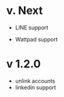 v. Next
======
* LINE support

* Wattpad support

v 1.2.0
=======
* unlink accounts
* linkedin support
